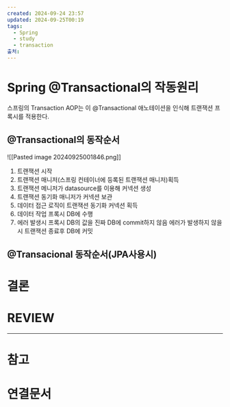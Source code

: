 ```yaml
---
created: 2024-09-24 23:57
updated: 2024-09-25T00:19
tags:
  - Spring
  - study
  - transaction
출처: 
---
```

# Spring @Transactional의 작동원리
스프링의 Transaction AOP는 이 @Transactional 애노테이션을 인식해 트랜잭션 프록시를 적용한다.

## @Transactional의 동작순서
![[Pasted image 20240925001846.png]]
1. 트랜잭션 시작 
2. 트랜잭션 매니저(스프링 컨테이너에 등록된 트랜잭션 매니저)획득 
3. 트랜잭션 메니저가 datasource를 이용해 커넥션 생성 
4. 트랜잭션 동기화 매니저가 커넥션 보관
5. 데이터 접근 로직이 트랜잭션 동기화 커넥션 획득 
6. 데이터 작업 프록시 DB에 수행 
7. 에러 발생시 프록시 DB의 값을 진짜 DB에 commit하지 않음 에러가 발생하지 않을 시 트랜잭션 종료후 DB에 커밋

## @Transacional 동작순서(JPA사용시)

   
   


# 결론

# REVIEW


---
# 참고

# 연결문서